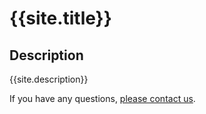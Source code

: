 # {{site.title}}

## Description
{{site.description}}

If you have any questions, [please contact us](mailto:{{site.email}}).

